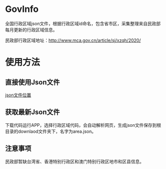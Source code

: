 # GovInfo

全国行政区域json文件，根据行政区域id命名，包含省市区，采集整理来自民政部每月更新的行政区域信息。

民政部行政区域地址：http://www.mca.gov.cn/article/sj/xzqh/2020/

# 使用方法

## 直接使用Json文件

[json文件位置](https://github.com/manaruto8/GovInfo/tree/master/app/src/main/assets)

## 获取最新Json文件

下载代码运行APP，选择行政区域代码，会自动解析网页，生成json文件保存到根目录的downlaod文件夹下，名字为area.json。

## 注意事项

民政部暂缺台湾省、香港特别行政区和澳门特别行政区地市和区县信息。
